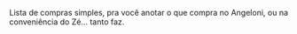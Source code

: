 Lista de compras simples, pra você anotar o que compra no Angeloni, ou na conveniência do Zé... tanto faz.
